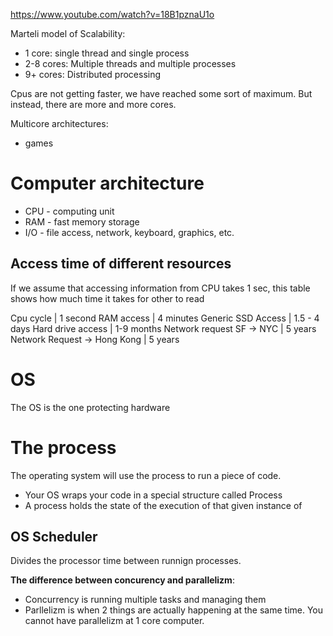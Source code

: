 https://www.youtube.com/watch?v=18B1pznaU1o

Marteli model of Scalability:
* 1 core: single thread and single process
* 2-8 cores: Multiple threads and multiple processes
* 9+ cores: Distributed processing

Cpus are not getting faster, we have reached some sort of maximum.
But instead, there are more and more cores.

Multicore architectures:
* games

# Computer architecture
* CPU - computing unit
* RAM - fast memory storage
* I/O - file access, network, keyboard, graphics, etc.

## Access time of different resources

If we assume that accessing information from CPU takes 1 sec, this table shows how much time it takes for other to read

Cpu cycle | 1 second
RAM access | 4 minutes
Generic SSD Access | 1.5 - 4 days
Hard drive access | 1-9 months
Network request SF -> NYC | 5 years
Network Request -> Hong Kong | 5 years

# OS
The OS is the one protecting hardware

# The process
The operating system will use the process to run a piece of code.

*  Your OS wraps your code in a special structure called Process
* A process holds the state of the execution of that given instance of 

## OS Scheduler
Divides the processor time between runnign processes.

**The difference between concurency and parallelizm**:
* Concurrency is running multiple tasks and managing them
* Parllelizm is when 2 things are actually happening at the same time. You cannot have parallelizm at 1 core computer.

